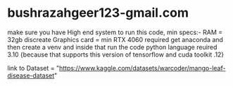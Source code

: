 # bushrazahgeer123-gmail.com
make sure you have High end system to run this code,
min specs:-
RAM = 32gb
discreate Graphics card = min RTX 4060 required
get anaconda and then create a venv and inside that run the code 
python language reuired 3.10 {because that supports this version of tensorflow and cuda toolkit .12}

link to Dataset = "https://www.kaggle.com/datasets/warcoder/mango-leaf-disease-dataset"
